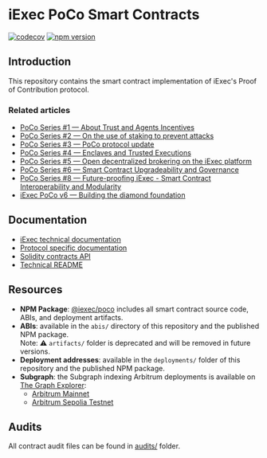 # iExec PoCo Smart Contracts

[![codecov](https://codecov.io/github/iExecBlockchainComputing/PoCo/graph/badge.svg)](https://codecov.io/github/iExecBlockchainComputing/PoCo)
[![npm version](https://img.shields.io/npm/v/@iexec/poco.svg)](https://www.npmjs.com/package/@iexec/poco)

## Introduction

This repository contains the smart contract implementation of iExec's Proof of Contribution protocol.

### Related articles

- [PoCo Series #1 — About Trust and Agents Incentives](https://medium.com/iex-ec/about-trust-and-agents-incentives-4651c138974c)
- [PoCo Series #2 — On the use of staking to prevent attacks](https://medium.com/iex-ec/poco-series-2-on-the-use-of-staking-to-prevent-attacks-2a5c700558bd)
- [PoCo Series #3 — PoCo protocol update](https://medium.com/iex-ec/poco-series-3-poco-protocole-update-a2c8f8f30126)
- [PoCo Series #4 — Enclaves and Trusted Executions](https://medium.com/iex-ec/poco-series-4-sgx-enclaves-and-trusted-executions-6f2ebed8d4fa)
- [PoCo Series #5 — Open decentralized brokering on the iExec platform](https://medium.com/iex-ec/poco-series-5-open-decentralized-brokering-on-the-iexec-platform-67b266e330d8)
- [PoCo Series #6 — Smart Contract Upgradeability and Governance](https://medium.com/iex-ec/poco-series-6-smart-contract-upgradeability-and-governance-68d2cdecd120)
- [PoCo Series #8 — Future-proofing iExec - Smart Contract Interoperability and Modularity](https://medium.com/iex-ec/poco-series-8-future-proofing-iexec-smart-contract-interoperability-and-modularity-37a3d3613f11)
- [iExec PoCo v6 — Building the diamond foundation](https://www.iex.ec/news/iexec-poco-v6-building-the-diamond-foundation)

## Documentation

- [iExec technical documentation](https://docs.iex.ec/)
- [Protocol specific documentation](https://docs.iex.ec/protocol/proof-of-contribution)
- [Solidity contracts API](./docs/README.md#solidity-contracts-api)
- [Technical README](./docs/README.md)

## Resources
- **NPM Package**: [@iexec/poco](https://www.npmjs.com/package/@iexec/poco) includes all smart contract source code, ABIs, and deployment artifacts.
- **ABIs**: available in the `abis/` directory of this repository and the published NPM package.<br>
    Note: ⚠️ `artifacts/` folder is deprecated and will be removed in future versions.
- **Deployment addresses**: available in the `deployments/` folder of this repository and the published NPM package.
- **Subgraph**: the Subgraph indexing Arbitrum deployments is available on [The Graph Explorer](https://thegraph.com/explorer/):
    - [Arbitrum Mainnet](https://thegraph.com/explorer/subgraphs/B1comLe9SANBLrjdnoNTJSubbeC7cY7EoNu6zD82HeKy?view=Query&chain=arbitrum-one)
    - [Arbitrum Sepolia Testnet](https://thegraph.com/explorer/subgraphs/2GCj8gzLCihsiEDq8cYvC5nUgK6VfwZ6hm3Wj8A3kcxz?view=Query&chain=arbitrum-one)

## Audits

All contract audit files can be found in [audits/](./audits/) folder.
